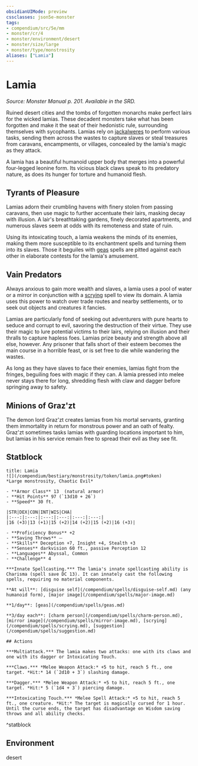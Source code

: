 ```yaml
---
obsidianUIMode: preview
cssclasses: json5e-monster
tags:
- compendium/src/5e/mm
- monster/cr/4
- monster/environment/desert
- monster/size/large
- monster/type/monstrosity
aliases: ["Lamia"]
---
```

# Lamia
*Source: Monster Manual p. 201. Available in the SRD.*  

Ruined desert cities and the tombs of forgotten monarchs make perfect lairs for the wicked lamias. These decadent monsters take what has been forgotten and make it the seat of their hedonistic rule, surrounding themselves with sycophants. Lamias rely on [jackalweres](/compendium/bestiary/humanoid/jackalwere.md) to perform various tasks, sending them across the wastes to capture slaves or steal treasures from caravans, encampments, or villages, concealed by the lamia's magic as they attack.

A lamia has a beautiful humanoid upper body that merges into a powerful four-legged leonine form. Its vicious black claws speak to its predatory nature, as does its hunger for torture and humanoid flesh.

## Tyrants of Pleasure

Lamias adorn their crumbling havens with finery stolen from passing caravans, then use magic to further accentuate their lairs, masking decay with illusion. A lair's breathtaking gardens, finely decorated apartments, and numerous slaves seem at odds with its remoteness and state of ruin.

Using its intoxicating touch, a lamia weakens the minds of its enemies, making them more susceptible to its enchantment spells and turning them into its slaves. Those it beguiles with [geas](/compendium/spells/geas.md) spells are pitted against each other in elaborate contests for the lamia's amusement.

## Vain Predators

Always anxious to gain more wealth and slaves, a lamia uses a pool of water or a mirror in conjunction with a [scrying](/compendium/spells/scrying.md) spell to view its domain. A lamia uses this power to watch over trade routes and nearby settlements, or to seek out objects and creatures it fancies.

Lamias are particularly fond of seeking out adventurers with pure hearts to seduce and corrupt to evil, savoring the destruction of their virtue. They use their magic to lure potential victims to their lairs, relying on illusion and their thralls to capture hapless foes. Lamias prize beauty and strength above all else, however. Any prisoner that falls short of their esteem becomes the main course in a horrible feast, or is set free to die while wandering the wastes.

As long as they have slaves to face their enemies, lamias fight from the fringes, beguiling foes with magic if they can. A lamia pressed into melee never stays there for long, shredding flesh with claw and dagger before springing away to safety.

## Minions of Graz'zt

The demon lord Graz'zt creates lamias from his mortal servants, granting them immortality in return for monstrous power and an oath of fealty. Graz'zt sometimes tasks lamias with guarding locations important to him, but lamias in his service remain free to spread their evil as they see fit.

## Statblock

```ad-statblock
title: Lamia
![](/compendium/bestiary/monstrosity/token/lamia.png#token)
*Large monstrosity, Chaotic Evil*

- **Armor Class** 13  (natural armor)
- **Hit Points** 97 (`13d10 + 26`)
- **Speed** 30 ft.

|STR|DEX|CON|INT|WIS|CHA|
|:---:|:---:|:---:|:---:|:---:|:---:|
|16 (+3)|13 (+1)|15 (+2)|14 (+2)|15 (+2)|16 (+3)|

- **Proficiency Bonus** +2
- **Saving Throws** ⏤
- **Skills** Deception +7, Insight +4, Stealth +3
- **Senses** darkvision 60 ft., passive Perception 12
- **Languages** Abyssal, Common
- **Challenge** 4

***Innate Spellcasting.*** The lamia's innate spellcasting ability is Charisma (spell save DC 13). It can innately cast the following spells, requiring no material components.

**At will**: [disguise self](/compendium/spells/disguise-self.md) (any humanoid form), [major image](/compendium/spells/major-image.md)

**1/day**: [geas](/compendium/spells/geas.md)

**3/day each**: [charm person](/compendium/spells/charm-person.md), [mirror image](/compendium/spells/mirror-image.md), [scrying](/compendium/spells/scrying.md), [suggestion](/compendium/spells/suggestion.md)

## Actions

***Multiattack.*** The lamia makes two attacks: one with its claws and one with its dagger or Intoxicating Touch.

***Claws.*** *Melee Weapon Attack:* +5 to hit, reach 5 ft., one target. *Hit:* 14 (`2d10 + 3`) slashing damage.

***Dagger.*** *Melee Weapon Attack:* +5 to hit, reach 5 ft., one target. *Hit:* 5 (`1d4 + 3`) piercing damage.

***Intoxicating Touch.*** *Melee Spell Attack:* +5 to hit, reach 5 ft., one creature. *Hit:* The target is magically cursed for 1 hour. Until the curse ends, the target has disadvantage on Wisdom saving throws and all ability checks.
```
^statblock

## Environment

desert